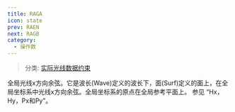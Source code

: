 ```yaml
---
title: RAGA
icon: state
prev: RAEN
next: RAGB
category:
  - 操作数
---
```


> 分类: [实际光线数据约束](/hb/operands/131/882/  "Zemax 操作数 实际光线数据约束")

全局光线x方向余弦。它是波长(Wave)定义的波长下，面(Surf)定义的面上，在全局坐标系中光线x方向余弦。全局坐标系的原点在全局参考平面上。 
参见 “Hx，Hy，Px和Py”。